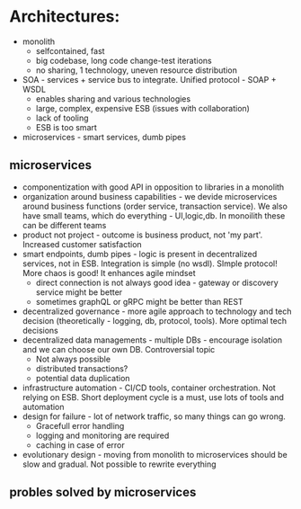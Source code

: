 # Architectures:
* monolith 
    * selfcontained, fast
    * big codebase, long code change-test iterations
    * no sharing, 1 technology, uneven resource distribution
* SOA - services + service bus to integrate. Unified protocol - SOAP + WSDL
    * enables sharing and various technologies
    * large, complex, expensive ESB (issues with collaboration)
    * lack of tooling
    * ESB is too smart
* microservices - smart services, dumb pipes

## microservices
* componentization with good API in opposition to libraries in a monolith
* organization around business capabilities - we devide microservices around business functions (order service, transaction service). We also have small teams, which do everything - UI,logic,db. In monoilith these can be different teams
* product not project - outcome is business product, not 'my part'. Increased customer satisfaction
* smart endpoints, dumb pipes - logic is present in decentralized services, not in ESB. Integration is simple (no wsdl). SImple protocol! More chaos is good! It enhances agile mindset
	* direct connection is not always good idea - gateway or discovery service might be better
	* sometimes graphQL or gRPC might be better than REST
* decentralized governance - more agile approach to technology and tech decision (theoretically - logging, db, protocol, tools). More optimal tech decisions
* decentralized data managements - multiple DBs - encourage isolation and we can choose our own DB. Controversial topic
	* Not always possible
	* distributed transactions?
	* potential data duplication
* infrastructure automation - CI/CD tools, container orchestration. Not relying on ESB. Short deployment cycle is a must, use lots of tools and automation
* design for failure - lot of network traffic, so many things can go wrong. 
	* Gracefull error handling
	* logging and monitoring are required
	* caching in case of error
* evolutionary design - moving from monolith to microservices should be slow and gradual. Not possible to rewrite everything

## probles solved by microservices
